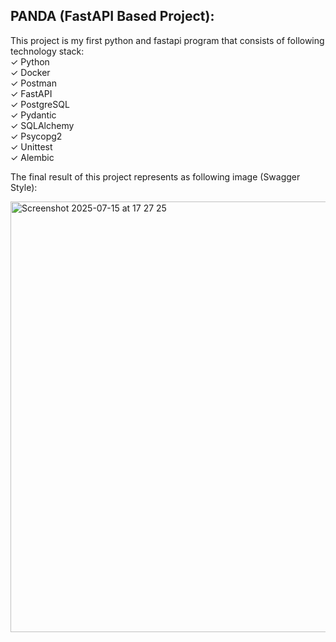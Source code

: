 ## PANDA (FastAPI Based Project):

This project is my first python and fastapi program that consists of following technology stack:  
✓ Python  
✓ Docker  
✓ Postman  
✓ FastAPI  
✓ PostgreSQL  
✓ Pydantic  
✓ SQLAlchemy  
✓ Psycopg2  
✓ Unittest  
✓ Alembic

The final result of this project represents as following image (Swagger Style):

<img width="1269" height="689" alt="Screenshot 2025-07-15 at 17 27 25" src="https://github.com/user-attachments/assets/557c655a-9661-4eb3-8df0-75921688cefa" />
